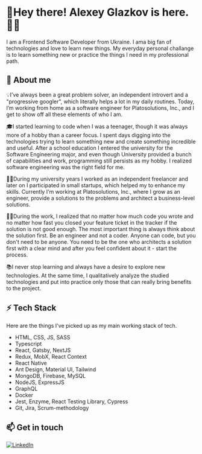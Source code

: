 

# 👋Hey there! Alexey Glazkov is here. 👨‍💻

I am a Frontend Software Developer from Ukraine. I ama big fan of technologies and love to learn new things. My everyday personal challange is to learn something new or practice the things I need in my professional path.

## 🔭 About me

💡I’ve always been a great problem solver, an independent introvert and a "progressive googler", which literally helps a lot in my daily routines. Today, I’m working from home as a software engineer for Platosolutions, Inc., and I get to show off all these elements of who I am.  
  
🎓I started learning to code when I was a teenager, though it was always more of a hobby than a career focus. I spent days digging into the technologies trying to learn something new and create something incredible and useful. After a school education I entered the university for the Software Engineering major, and even though University provided a bunch of capabilities and work, programming still persists as my hobby. I realized software engineering was the right field for me.  
  
🧑‍🎓During my university years I worked as an independent freelancer and later on I participated in small startups, which helped my to enhance my skills. Currently I'm working at Platosolutions, Inc., where I grow as an engineer, provide a solutions to the problems and architect a business-level solutions.  
  
👨‍💻During the work, I realized that no matter how much code you wrote and no matter how fast you closed your feature ticket in the tracker if the solution is not good enough. The most important thing is always think about the solution first. Be an engineer and not a coder. Anyone can code, but you don't need to be anyone. You need to be the one who architects a solution first with a clear mind and after you feel confident about it - start the process.  
  
📚I never stop learning and always have a desire to explore new technologies. At the same time, I qualitatively analyze the studied technologies and put into practice only those that can really bring benefits to the project.


## ⚡ Tech Stack

Here are the things I've picked up as my main working stack of tech.
- HTML, CSS, JS, SASS  
- Typescript  
- React, Gatsby, NextJS  
- Redux, MobX, React Context  
- React Native  
- Ant Design, Material UI, Tailwind  
- MongoDB, Firebase, MySQL  
- NodeJS, ExpressJS  
- GraphQL  
- Docker  
- Jest, Enzyme, React Testing Library, Cypress  
- Git, Jira, Scrum-methodology

## 📫 Get in touch
[![LinkedIn](https://img.shields.io/badge/LinkedIn-0077B5?style=for-the-badge&logo=linkedin&logoColor=white)](https://www.linkedin.com/in/st0n1k/)
 
